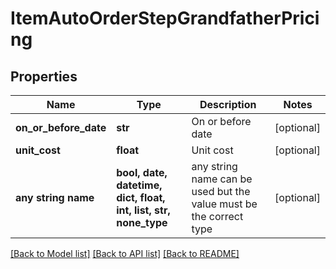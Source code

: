 # ItemAutoOrderStepGrandfatherPricing


## Properties
Name | Type | Description | Notes
------------ | ------------- | ------------- | -------------
**on_or_before_date** | **str** | On or before date | [optional] 
**unit_cost** | **float** | Unit cost | [optional] 
**any string name** | **bool, date, datetime, dict, float, int, list, str, none_type** | any string name can be used but the value must be the correct type | [optional]

[[Back to Model list]](../README.md#documentation-for-models) [[Back to API list]](../README.md#documentation-for-api-endpoints) [[Back to README]](../README.md)


